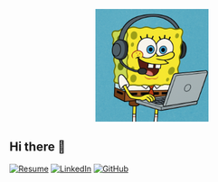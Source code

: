 <p align="center">
  <img src="SpongeBob Working on Laptop.png" width="200" alt="SpongeBob IT">
</p>

## Hi there 👋

[![Resume](https://img.shields.io/badge/📄_View_Resume-blue?style=for-the-badge)](resume.pdf)
[![LinkedIn](https://img.shields.io/badge/🔗_LinkedIn-0077B5?style=for-the-badge&logo=linkedin&logoColor=white)](https://linkedin.com/in/Mattgregory96)
[![GitHub](https://img.shields.io/badge/💻_GitHub-000000?style=for-the-badge&logo=github)](https://github.com/Mattstechlabs)
